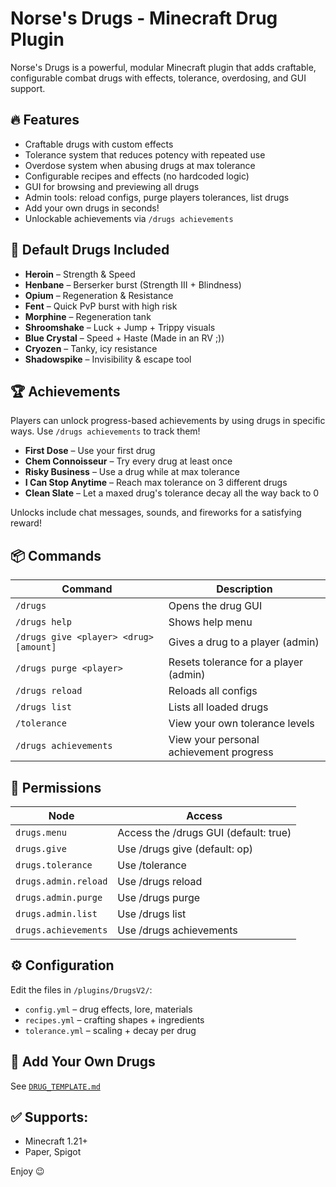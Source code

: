 # Norse's Drugs - Minecraft Drug Plugin

Norse's Drugs is a powerful, modular Minecraft plugin that adds craftable, configurable combat drugs with effects, tolerance, overdosing, and GUI support.

## 🔥 Features
- Craftable drugs with custom effects
- Tolerance system that reduces potency with repeated use
- Overdose system when abusing drugs at max tolerance
- Configurable recipes and effects (no hardcoded logic)
- GUI for browsing and previewing all drugs
- Admin tools: reload configs, purge players tolerances, list drugs
- Add your own drugs in seconds!
- Unlockable achievements via `/drugs achievements`

## 🧪 Default Drugs Included
- **Heroin** – Strength & Speed
- **Henbane** – Berserker burst (Strength III + Blindness)
- **Opium** – Regeneration & Resistance
- **Fent** – Quick PvP burst with high risk
- **Morphine** – Regeneration tank
- **Shroomshake** – Luck + Jump + Trippy visuals
- **Blue Crystal** – Speed + Haste (Made in an RV ;))
- **Cryozen** – Tanky, icy resistance
- **Shadowspike** – Invisibility & escape tool

## 🏆 Achievements

Players can unlock progress-based achievements by using drugs in specific ways. Use `/drugs achievements` to track them!

- **First Dose** – Use your first drug
- **Chem Connoisseur** – Try every drug at least once
- **Risky Business** – Use a drug while at max tolerance
- **I Can Stop Anytime** – Reach max tolerance on 3 different drugs
- **Clean Slate** – Let a maxed drug's tolerance decay all the way back to 0

Unlocks include chat messages, sounds, and fireworks for a satisfying reward!

## 📦 Commands

| Command | Description |
|--------|-------------|
| `/drugs` | Opens the drug GUI |
| `/drugs help` | Shows help menu |
| `/drugs give <player> <drug> [amount]` | Gives a drug to a player (admin) |
| `/drugs purge <player>` | Resets tolerance for a player (admin) |
| `/drugs reload` | Reloads all configs |
| `/drugs list` | Lists all loaded drugs |
| `/tolerance` | View your own tolerance levels |
| `/drugs achievements` | View your personal achievement progress |

## 🔐 Permissions

| Node | Access |
|------|--------|
| `drugs.menu` | Access the /drugs GUI (default: true) |
| `drugs.give` | Use /drugs give (default: op) |
| `drugs.tolerance` | Use /tolerance |
| `drugs.admin.reload` | Use /drugs reload |
| `drugs.admin.purge` | Use /drugs purge |
| `drugs.admin.list` | Use /drugs list |
| `drugs.achievements` | Use /drugs achievements |

## ⚙️ Configuration
Edit the files in `/plugins/DrugsV2/`:
- `config.yml` – drug effects, lore, materials
- `recipes.yml` – crafting shapes + ingredients
- `tolerance.yml` – scaling + decay per drug

## 📘 Add Your Own Drugs
See [`DRUG_TEMPLATE.md`](./DRUG_TEMPLATE.md)

## ✅ Supports:
- Minecraft 1.21+
- Paper, Spigot

Enjoy 😉
